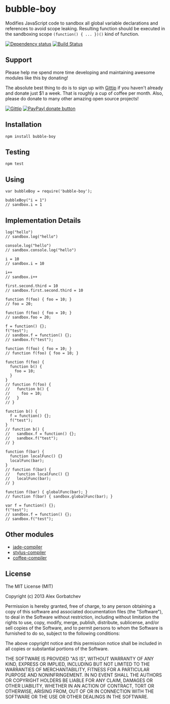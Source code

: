 # bubble-boy

Modifies JavaScript code to sandbox all global variable declarations and references to avoid scope leaking. Resulting function should be executed in the sandboxing scope `(function() { ... })()` kind of function.

[![Dependency status](https://david-dm.org/alexgorbatchev/bubble-boy.png)](https://david-dm.org/alexgorbatchev/bubble-boy) [![Build Status](https://travis-ci.org/alexgorbatchev/bubble-boy.png)](https://travis-ci.org/alexgorbatchev/bubble-boy)

## Support

Please help me spend more time developing and maintaining awesome modules like this by donating!

The absolute best thing to do is to sign up with [Gittip](http://gittip.com) if you haven't already and donate just $1 a week. That is roughly a cup of coffee per month. Also, please do donate to many other amazing open source projects!

[![Gittip](http://img.shields.io/gittip/alexgorbatchev.png)](https://www.gittip.com/alexgorbatchev/)
[![PayPayl donate button](http://img.shields.io/paypal/donate.png?color=yellow)](https://www.paypal.com/cgi-bin/webscr?cmd=_s-xclick&hosted_button_id=PSDPM9268P8RW "Donate once-off to this project using Paypal")

## Installation

    npm install bubble-boy

## Testing

    npm test

## Using

    var bubbleBoy = require('bubble-boy');

    bubbleBoy("i = 1")
    // sandbox.i = 1

## Implementation Details

    log("hello")
    // sandbox.log("hello")

    console.log("hello")
    // sandbox.console.log("hello")

    i = 10
    // sandbox.i = 10

    i++
    // sandbox.i++

    first.second.third = 10
    // sandbox.first.second.third = 10

    function f(foo) { foo = 10; }
    // foo = 20;

    function f(foo) { foo = 10; }
    // sandbox.foo = 20;

    f = function() {};
    f("test");
    // sandbox.f = function() {};
    // sandbox.f("test");

    function f(foo) { foo = 10; }
    // function f(foo) { foo = 10; }

    function f(foo) {
      function b() {
        foo = 10;
      }
    }
    // function f(foo) {
    //   function b() {
    //     foo = 10;
    //   }
    // }

    function b() {
      f = function() {};
      f("test");
    }
    // function b() {
    //   sandbox.f = function() {};
    //   sandbox.f("test");
    // }

    function f(bar) {
      function localFunc() {}
      localFunc(bar);
    }
    // function f(bar) {
    //   function localFunc() {}
    //   localFunc(bar);
    // }

    function f(bar) { globalFunc(bar); }
    // function f(bar) { sandbox.globalFunc(bar); }

    var f = function() {};
    f("test");
    // sandbox.f = function() {};
    // sandbox.f("test");

## Other modules

* [jade-compiler](https://github.com/alexgorbatchev/jade-compiler)
* [stylus-compiler](https://github.com/alexgorbatchev/stylus-compiler)
* [coffee-compiler](https://github.com/alexgorbatchev/coffee-compiler)

## License

The MIT License (MIT)

Copyright (c) 2013 Alex Gorbatchev

Permission is hereby granted, free of charge, to any person obtaining a copy
of this software and associated documentation files (the "Software"), to deal
in the Software without restriction, including without limitation the rights
to use, copy, modify, merge, publish, distribute, sublicense, and/or sell
copies of the Software, and to permit persons to whom the Software is
furnished to do so, subject to the following conditions:

The above copyright notice and this permission notice shall be included in
all copies or substantial portions of the Software.

THE SOFTWARE IS PROVIDED "AS IS", WITHOUT WARRANTY OF ANY KIND, EXPRESS OR
IMPLIED, INCLUDING BUT NOT LIMITED TO THE WARRANTIES OF MERCHANTABILITY,
FITNESS FOR A PARTICULAR PURPOSE AND NONINFRINGEMENT. IN NO EVENT SHALL THE
AUTHORS OR COPYRIGHT HOLDERS BE LIABLE FOR ANY CLAIM, DAMAGES OR OTHER
LIABILITY, WHETHER IN AN ACTION OF CONTRACT, TORT OR OTHERWISE, ARISING FROM,
OUT OF OR IN CONNECTION WITH THE SOFTWARE OR THE USE OR OTHER DEALINGS IN
THE SOFTWARE.
